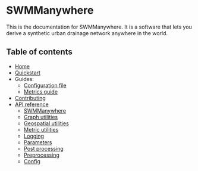 # SWMManywhere

This is the documentation for SWMManywhere. It is a software that lets you
derive a synthetic urban drainage network anywhere in the world.

## Table of contents
<!-- markdownlint-disable MD007 -->
- [Home](index.md)
- [Quickstart](quickstart.md)
- Guides:
    - [Configuration file](config_guide.md)
    - [Metrics guide](metrics_guide.md)
- [Contributing](CONTRIBUTING.md)
- [API reference](reference-overview.md)
    - [SWMManywhere](reference.md)
    - [Graph utilities](reference-graph-utilities.md)
    - [Geospatial utilities](reference-geospatial-utilities.md)
    - [Metric utilities](reference-metric-utilities.md)
    - [Logging](reference-logging.md)
    - [Parameters](reference-parameters.md)
    - [Post processing](reference-post-processing.md)
    - [Preprocessing](reference-preprocessing.md)
    - [Config](reference-defs.md)
<!---  - [Coverage report](coverage.md)--->